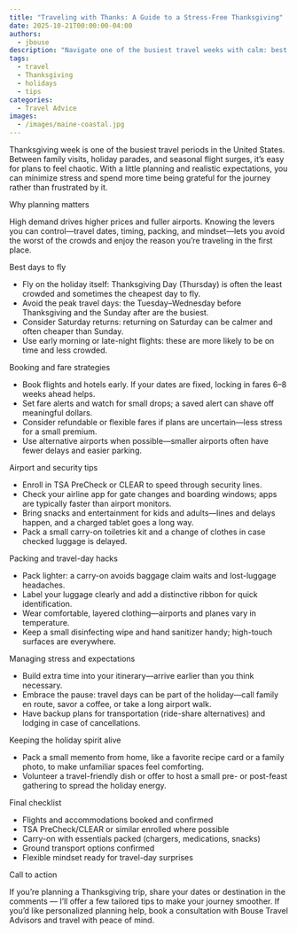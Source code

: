 ```yaml
---
title: "Traveling with Thanks: A Guide to a Stress-Free Thanksgiving"
date: 2025-10-21T00:00:00-04:00
authors:
  - jbouse
description: "Navigate one of the busiest travel weeks with calm: best days to fly, packing and airport strategies, and how to keep the holiday spirit intact on the road."
tags:
  - travel
  - Thanksgiving
  - holidays
  - tips
categories:
  - Travel Advice
images:
  - /images/maine-coastal.jpg
---
```


Thanksgiving week is one of the busiest travel periods in the United States. Between family visits, holiday parades, and seasonal flight surges, it’s easy for plans to feel chaotic. With a little planning and realistic expectations, you can minimize stress and spend more time being grateful for the journey rather than frustrated by it.

Why planning matters

High demand drives higher prices and fuller airports. Knowing the levers you can control—travel dates, timing, packing, and mindset—lets you avoid the worst of the crowds and enjoy the reason you’re traveling in the first place.

Best days to fly

- Fly on the holiday itself: Thanksgiving Day (Thursday) is often the least crowded and sometimes the cheapest day to fly.
- Avoid the peak travel days: the Tuesday–Wednesday before Thanksgiving and the Sunday after are the busiest.
- Consider Saturday returns: returning on Saturday can be calmer and often cheaper than Sunday.
- Use early morning or late-night flights: these are more likely to be on time and less crowded.

Booking and fare strategies

- Book flights and hotels early. If your dates are fixed, locking in fares 6–8 weeks ahead helps.
- Set fare alerts and watch for small drops; a saved alert can shave off meaningful dollars.
- Consider refundable or flexible fares if plans are uncertain—less stress for a small premium.
- Use alternative airports when possible—smaller airports often have fewer delays and easier parking.

Airport and security tips

- Enroll in TSA PreCheck or CLEAR to speed through security lines.
- Check your airline app for gate changes and boarding windows; apps are typically faster than airport monitors.
- Bring snacks and entertainment for kids and adults—lines and delays happen, and a charged tablet goes a long way.
- Pack a small carry-on toiletries kit and a change of clothes in case checked luggage is delayed.

Packing and travel-day hacks

- Pack lighter: a carry-on avoids baggage claim waits and lost-luggage headaches.
- Label your luggage clearly and add a distinctive ribbon for quick identification.
- Wear comfortable, layered clothing—airports and planes vary in temperature.
- Keep a small disinfecting wipe and hand sanitizer handy; high-touch surfaces are everywhere.

Managing stress and expectations

- Build extra time into your itinerary—arrive earlier than you think necessary.
- Embrace the pause: travel days can be part of the holiday—call family en route, savor a coffee, or take a long airport walk.
- Have backup plans for transportation (ride-share alternatives) and lodging in case of cancellations.

Keeping the holiday spirit alive

- Pack a small memento from home, like a favorite recipe card or a family photo, to make unfamiliar spaces feel comforting.
- Volunteer a travel-friendly dish or offer to host a small pre- or post-feast gathering to spread the holiday energy.

Final checklist

- Flights and accommodations booked and confirmed
- TSA PreCheck/CLEAR or similar enrolled where possible
- Carry-on with essentials packed (chargers, medications, snacks)
- Ground transport options confirmed
- Flexible mindset ready for travel-day surprises

Call to action

If you’re planning a Thanksgiving trip, share your dates or destination in the comments — I’ll offer a few tailored tips to make your journey smoother. If you’d like personalized planning help, book a consultation with Bouse Travel Advisors and travel with peace of mind.
